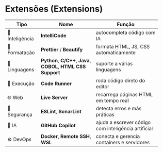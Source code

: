 # Extensões (Extensions)

| Tipo            | Nome                                                             | Função                                              |
| --------------- | ---------------------------------------------------------------- | --------------------------------------------------- |
| 🧠 Inteligência | **IntelliCode**                                                  | autocompleta código com IA                          |
| 🧩 Formatação   | **Prettier** / **Beautify**                                      | formata HTML, JS, CSS automaticamente               |
| 🐍 Linguagens   | **Python**, **C/C++**, **Java**, **COBOL**, **HTML CSS Support** | suporte a várias linguagens                         |
| 🧰 Execução     | **Code Runner**                                                  | roda código direto do editor                        |
| 🌐 Web          | **Live Server**                                                  | recarrega páginas HTML em tempo real                |
| 🔐 Segurança    | **ESLint**, **SonarLint**                                        | detecta erros e más práticas                        |
| 🧠 IA           | **GitHub Copilot**                                               | ajuda a escrever código com inteligência artificial |
| ⚙️ DevOps       | **Docker**, **Remote SSH**, **WSL**                              | conecta e gerencia containers e servidores          |
